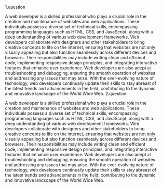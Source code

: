 1.question

A web developer is a skilled professional who plays a crucial role in the creation and maintenance of websites and web applications. These individuals possess a diverse set of technical skills, encompassing programming languages such as HTML, CSS, and JavaScript, along with a deep understanding of various web development frameworks. Web developers collaborate with designers and other stakeholders to bring creative concepts to life on the internet, ensuring that websites are not only visually appealing but also function seamlessly across different devices and browsers. Their responsibilities may include writing clean and efficient code, implementing responsive design principles, and integrating interactive features that enhance user experience. Web developers are also adept at troubleshooting and debugging, ensuring the smooth operation of websites and addressing any issues that may arise. With the ever-evolving nature of technology, web developers continually update their skills to stay abreast of the latest trends and advancements in the field, contributing to the dynamic and innovative landscape of the World Wide Web.
2.question

A web developer is a skilled professional who plays a crucial role in the creation and maintenance of websites and web applications. These individuals possess a diverse set of technical skills, encompassing programming languages such as HTML, CSS, and JavaScript, along with a deep understanding of various web development frameworks. Web developers collaborate with designers and other stakeholders to bring creative concepts to life on the internet, ensuring that websites are not only visually appealing but also function seamlessly across different devices and browsers. Their responsibilities may include writing clean and efficient code, implementing responsive design principles, and integrating interactive features that enhance user experience. Web developers are also adept at troubleshooting and debugging, ensuring the smooth operation of websites and addressing any issues that may arise. With the ever-evolving nature of technology, web developers continually update their skills to stay abreast of the latest trends and advancements in the field, contributing to the dynamic and innovative landscape of the World Wide Web.
